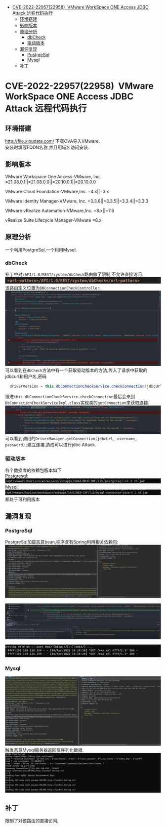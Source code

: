 - [CVE-2022-22957(22958)  VMware WorkSpace ONE Access JDBC Attack 远程代码执行](#cve-2022-2295722958-vmware-workspace-one-access-jdbc-attack-远程代码执行)
  - [环境搭建](#环境搭建)
  - [影响版本](#影响版本)
  - [原理分析](#原理分析)
    - [dbCheck](#dbcheck)
    - [驱动版本](#驱动版本)
  - [漏洞复现](#漏洞复现)
    - [PostgreSql](#postgresql)
    - [Mysql](#mysql)
  - [补丁](#补丁)
# CVE-2022-22957(22958)  VMware WorkSpace ONE Access JDBC Attack 远程代码执行
## 环境搭建
http://file.xipudata.com/ 下载OVA导入VMware.  
安装时填写FQDN名称,并且用域名访问安装.
## 影响版本
VMware Workspace One Access-VMware, Inc.
=21.08.0.1||=21.08.0.0||=20.10.0.1||=20.10.0.0

VMware Cloud Foundation-VMware,Inc.
=4.x||=3.x

VMware Identity Manager-VMware, Inc.
=3.3.6||=3.3.5||=3.3.4||=3.3.3

VMware vRealize Automation-VMware,Inc.
=8.x||=7.6

vRealize Suite Lifecycle Manager-VMware
=8.x
## 原理分析
一个利用PostgreSql,一个利用Mysql.
### dbCheck
补丁中对`/API/1.0/REST/system/dbCheck`路由做了限制,不允许直接访问.
![](2022-04-14-10-59-29.png)  
该路由定义位置为`DBConnectionCheckController`.  
![](2022-04-14-11-03-08.png)
可以看到在`dbCheck`方法中有一个获取驱动版本的方法,传入了请求中获取的jdbcurl和用户名,密码  
```java
  driverVersion = this.dbConnectionCheckService.checkConnection(jdbcUrl, dbUsername, encryptedPwd);
```
跟进`this.dbConnectionCheckService.checkConnection`最后会来到`DbConnectionCheckServiceImpl.class`实现类的`getConnection`来获取连接.  
![](2022-04-14-11-06-06.png)  
可以看到调用的`DriverManager.getConnection(jdbcUrl, username, password);`建立连接,造成可以进行jdbc Attack.
### 驱动版本
各个数据库的依赖包版本如下  
Postgresql:
![](2022-04-14-11-09-03.png)  
Mysql:  
![](2022-04-14-11-09-32.png)  
都处于可利用版本
## 漏洞复现
### PostgreSql
PostgreSql加载恶意bean,程序含有Spring利用相关依赖包:  
![](2022-04-14-11-10-09.png)

![](2022-04-14-11-18-52.png)

![](2022-04-14-11-11-05.png)
### Mysql
![](2022-05-09-10-49-49.png)
触发恶意Mysql服务器返回反序列化数据.
![](2022-05-09-10-50-00.png)
## 补丁
限制了对该路由的直接访问.